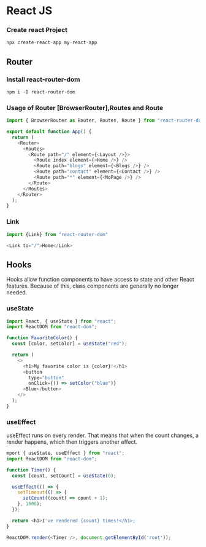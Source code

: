 # React JS

### Create react Project
```js
npx create-react-app my-react-app
``` 

## Router

### Install react-router-dom
```js
npm i -D react-router-dom
```

### Usage of Router [BrowserRouter],Routes and Route

```js
import { BrowserRouter as Router, Routes, Route } from "react-router-dom";

export default function App() {
  return (
    <Router>
      <Routes>
        <Route path="/" element={<Layout />}>
          <Route index element={<Home />} />
          <Route path="blogs" element={<Blogs />} />
          <Route path="contact" element={<Contact />} />
          <Route path="*" element={<NoPage />} />
        </Route>
      </Routes>
    </Router>
  );
}
```
### Link

```js
import {Link} from "react-router-dom"

<Link to="/">Home</Link>
```

## Hooks

Hooks allow function components to have access to state and other React features. Because of this, class components are generally no longer needed.

### useState

```js
import React, { useState } from "react";
import ReactDOM from "react-dom";

function FavoriteColor() {
  const [color, setColor] = useState("red");

  return (
    <>
      <h1>My favorite color is {color}!</h1>
      <button
        type="button"
        onClick={() => setColor("blue")}
      >Blue</button>
    </>
  );
}
```

### useEffect

useEffect runs on every render. That means that when the count changes, a render happens, which then triggers another effect.

```js
mport { useState, useEffect } from "react";
import ReactDOM from "react-dom";

function Timer() {
  const [count, setCount] = useState(0);

  useEffect(() => {
    setTimeout(() => {
      setCount((count) => count + 1);
    }, 1000);
  });

  return <h1>I've rendered {count} times!</h1>;
}

ReactDOM.render(<Timer />, document.getElementById('root'));
```
